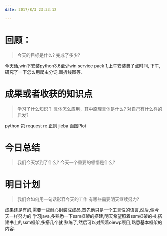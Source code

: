 ```yaml
---
date: 2017/8/3 23:33:12

---
```


# 回顾：
> 今天的目标是什么?
> 完成了多少?

今天话,win下安装python3.6至少win service pack 1,上午安装费了点时间,
下午,研究了一下怎么用爬虫分词,画折线图等.


# 成果或者收获的知识点
> 学习了什么知识？
> 具体怎么应用，其中原理具体是什么?
> 对自己有什么样的启发?

python 包
request
re 正则
jieba
画图Plot


# 今日总结
> 我们今天学到了什么?
> 今天一个重要的领悟是什么?



# 明日计划
> 我们会如何用一句话形容今天的工作
> 有哪些需要明天继续努力?


成果还是有的,需要一些耐心封装成成品,首先他只是一个工具性的语言,然后,像今天一样努力的
学习java,多熟悉一下ssm框架的搭建,明天希望照着ssm框架的书,搭建书上的ssm框架,多搭几个就
熟练了,然后可以对照着oiewp项目,熟悉基本框架的内容.
